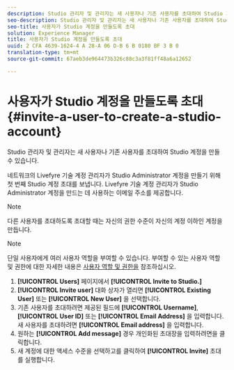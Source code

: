 ```yaml
---
description: Studio 관리자 및 관리자는 새 사용자나 기존 사용자를 초대하여 Studio 계정을 만들 수 있습니다.
seo-description: Studio 관리자 및 관리자는 새 사용자나 기존 사용자를 초대하여 Studio 계정을 만들 수 있습니다.
seo-title: 사용자가 Studio 계정을 만들도록 초대
solution: Experience Manager
title: 사용자가 Studio 계정을 만들도록 초대
uuid: 2 CFA 4639-1624-4 A 28-A 06 D-B 6 B 0180 BF 3 B 0
translation-type: tm+mt
source-git-commit: 67aeb3de964473b326c88c3a3f81ff48a6a12652

---
```



# 사용자가 Studio 계정을 만들도록 초대{#invite-a-user-to-create-a-studio-account}

Studio 관리자 및 관리자는 새 사용자나 기존 사용자를 초대하여 Studio 계정을 만들 수 있습니다.

네트워크의 Livefyre 기술 계정 관리자가 Studio Administrator 계정을 만들기 위해 첫 번째 Studio 계정 초대를 보냅니다. Livefyre 기술 계정 관리자가 Studio Administrator 계정을 만드는 데 사용하는 이메일 주소를 제공합니다.

>[!NOTE]
>
>다른 사용자를 초대하도록 초대할 때는 자신의 권한 수준이 자신의 계정 이하인 계정을 만듭니다.

>[!NOTE]
>
>단일 사용자에게 여러 사용자 역할을 부여할 수 있습니다. 부여할 수 있는 사용자 역할 및 권한에 대한 자세한 내용은 [사용자 역할 및 권한을](../c-users-creating-accounts-with-studio-access/c-user-types.md#c_user_types) 참조하십시오.

1. **[!UICONTROL Users]** 페이지에서 **[!UICONTROL Invite to Studio.]**
1. **[!UICONTROL Invite user]** 대화 상자가 열리면 **[!UICONTROL Existing User]** 또는 **[!UICONTROL New User]** 을 선택합니다.
1. 기존 사용자를 초대하려면 제공된 필드에 **[!UICONTROL Username]**, **[!UICONTROL User ID]** 또는 **[!UICONTROL Email Address]** 을 입력합니다. 새 사용자를 초대하려면 **[!UICONTROL Email address]** 을 입력합니다.
1. 원하는 **[!UICONTROL Add message]** 경우 개인화된 초대장을 입력하려면을 클릭합니다.
1. 새 계정에 대한 액세스 수준을 선택하고를 클릭하여 **[!UICONTROL Invite]** 초대를 실행합니다.
